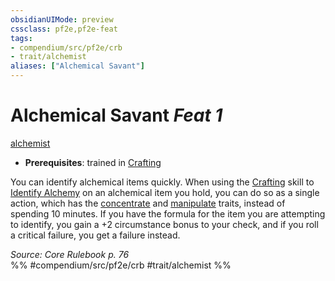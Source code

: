 ```yaml
---
obsidianUIMode: preview
cssclass: pf2e,pf2e-feat
tags:
- compendium/src/pf2e/crb
- trait/alchemist
aliases: ["Alchemical Savant"]
---
```

# Alchemical Savant  *Feat 1*  
[alchemist](rules/traits/alchemist.md)  

- **Prerequisites**: trained in [Crafting](compendium/skills.md#Crafting)

You can identify alchemical items quickly. When using the [Crafting](compendium/skills.md#Crafting) skill to [Identify Alchemy](rules/actions/identify-alchemy.md) on an alchemical item you hold, you can do so as a single action, which has the [concentrate](rules/traits/concentrate.md) and [manipulate](rules/traits/manipulate.md) traits, instead of spending 10 minutes. If you have the formula for the item you are attempting to identify, you gain a +2 circumstance bonus to your check, and if you roll a critical failure, you get a failure instead.

*Source: Core Rulebook p. 76*  
%% #compendium/src/pf2e/crb #trait/alchemist %%